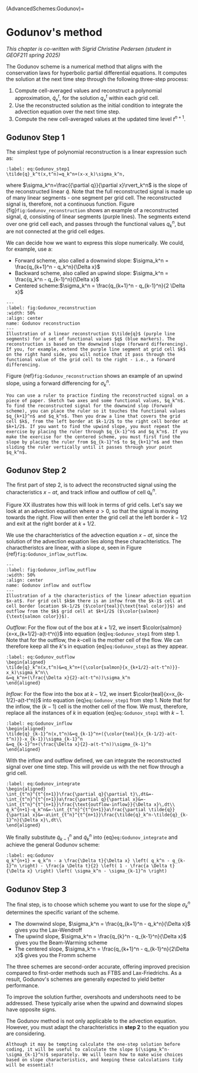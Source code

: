 (AdvancedSchemes:Godunov)=
# Godunov's method

*This chapter is co-written with Sigrid Christine Pedersen (student in GEOF211 spring 2025)*

The Godunov scheme is a numerical method that aligns with the conservation laws for hyperbolic partial differential equations. It computes the solution at the next time step through the following three-step process:

1. Compute cell-averaged values and reconstruct a polynomial approximation, $\tilde{q}_x^t$, for the solution $q_x^t$ within each grid cell.
2. Use the reconstructed solution as the initial condition to integrate the advection equation over the next time step.
3. Compute the new cell-averaged values at the updated time level $t^{n+1}$.

## Godunov Step 1

The simplest type of polynomial reconstruction is a linear expression such as:
```{math}
:label: eq:Godunov_step1
\tilde{q}_k^t(x,t^n)=q_k^n+(x-x_k)\sigma_k^n,
```

where $\sigma_k^n=\frac{{\partial q}}{\partial x}\rvert_k^n$ is the slope of the reconstructed linear $\tilde{q}$. Note that the full reconstructed signal is made up of many linear segments - one segment per grid cell. The reconstructed signal is, therefore, not a continuous function. Figure {fig}`fig:Godunov_reconstruction` shows an example of a reconstructed signal, $\tilde{q}$, consisting of linear segments (purple lines). The segments extend over one grid cell each, and passes through the functional values $q_k^n$, but are not connected at the grid cell edges.

We can decide how we want to express this slope numerically. We could, for example, use a:
* Forward scheme, also called a downwind slope: $\sigma_k^n = \frac{q_{k+1}^n - q_k^n}{\Delta x}$
* Backward scheme, also called an upwind slope: $\sigma_k^n = \frac{q_k^n - q_{k-1}^n}{\Delta x}$
* Centered scheme:$\sigma_k^n = \frac{q_{k+1}^n - q_{k-1}^n}{2 \Delta x}$

```{figure} ./Godunov_1.png
---
:label: fig:Godunov_reconstruction
:width: 50%
:align: center
name: Godunov reconstruction
---
Illustration of a linear reconstruction $\tilde{q}$ (purple line segments) for a set of functional values $q$ (blue markers). The reconstruction is based on the downwind slope (forward differencing). If you, for example, extend the purple line segment at grid cell $k$ on the right hand side, you will notice that it pass through the functional value of the grid cell to the right - i.e., a forward differencing.
```

Figure {ref}`fig:Godunov_reconstruction` shows an example of an upwind slope, using a forward differencing for $\sigma_k^n$.

```{note}
You can use a ruler to practice finding the reconstructed signal on a piece of paper. Sketch two axes and some functional values, $q_k^n$. To find the reconstructed signal for the downwind slop (Forward scheme), you can place the ruler so it touches the functional values $q_{k+1}^n$ and $q_k^n$. Then you draw a line that covers the grid cell $k$, from the left border at $k-1/2$ to the right cell border at $k+1/2$. If you want to find the upwind slope, you must repeat the exercise by placing the ruler through $q_{k-1}^n$ and $q_k^n$. If you make the exercise for the centered scheme, you must first find the slope by placing the ruler from $q_{k-1}^n$ to $q_{k+1}^n$ and then sliding the ruler vertically until it passes through your point $q_k^n$.
```

## Godunov Step 2

The first part of step 2, is to advect the reconstructed signal using the characteristics $x-at$, and track inflow and outflow of cell $q_k^n$. 

Figure XX illustrates how this will look in terms of grid cells. Let's say we look at an advection equation where $a>0$, so that the signal is moving towards the right. Flow will then enter the grid cell at the left border $k-1/2$ and exit at the right border at $k+1/2$.

We use the charachteristics of the advection equation $x-at$, since the solution of the advection equation lies along these charachteristics. The charactheristcs are linear, with a slope $a$, seen in Figure {ref}`fig:Godunov_inflow_outflow`.

```{figure} ./Godunov_2.png
---
:label: fig:Godunov_inflow_outflow
:width: 50%
:align: center
name: Godunov inflow and outflow
---
Illustration of a the characteristics of the linear advection equation $x-at$. For grid cell $k$m there is an infow from the $k-1$ cell at cell border location $k-1/2$ ($\color{teal}{\text{teal color}}$) and outflow from the $k$ grid cell at $k+1/2$ ($\color{salmon}{\text{salmon color}}$).  
```

*Outflow*:
For the flow out of the box at $k+1/2$, we insert $\color{salmon}{x=x_{k+1/2}-a(t-t^n)}$ into equation {eq}`eq:Godunov_step1` from step 1. Note that for the outflow, the $k$-cell is the mother cell of the flow. We can therefore keep all the $k$'s in equation {eq}`eq:Godunov_step1` as they appear.

```{math}
:label: eq:Godunov_outflow
\begin{aligned}
\tilde{q}_k^n(x,t^n)&=q_k^n+({\color{salmon}{x_{k+1/2}-a(t-t^n)}}-x_k)\sigma_k^n\\
&=q_k^n+(\frac{\Delta x}{2}-a(t-t^n))\sigma_k^n
\end{aligned}

```

*Inflow*: For the flow into the box at $k-1/2$, we insert $\color{teal}{x=x_{k-1/2}-a(t-t^n)}$ into equation {eq}`eq:Godunov_step1` from step 1. Note that for the inflow, the $(k-1)$ cell is the mother cell of the flow. We must, therefore, replace all the instances of $k$ in equation {eq}`eq:Godunov_step1` with $k-1$.

```{math}
:label: eq:Godunov_inflow
\begin{aligned}
\tilde{q}_{k-1}^n(x,t^n)&=q_{k-1}^n+({\color{teal}{x_{k-1/2}-a(t-t^n)}}-x_{k-1})\sigma_{k-1}^n
&=q_{k-1}^n+(\frac{\Delta x}{2}-a(t-t^n))\sigma_{k-1}^n
\end{aligned}
```

With the inflow and outflow defined, we can integrate the reconstructed signal over one time step. This will provide us with the net flow through a grid cell.

```{math}
:label: eq:Godunov_integrate
\begin{aligned}
\int_{t^n}^{t^{n+1}}\frac{\partial q}{\partial t}\,dt&=-\int_{t^n}^{t^{n+1}}a\frac{\partial q}{\partial x}&=-\int_{t^n}^{t^{n+1}}\frac{\text{outflow-inflow}}{\Delta x}\,dt\\
q_k^{n+1}-q_k^n&=-\int_{t^n}^{t^{n+1}}a\frac{\partial \tilde{q}}{\partial x}&=-a\int_{t^n}^{t^{n+1}}\frac{\tilde{q}_k^n-\tilde{q}_{k-1}^n}{\Delta x}\,dt\\
\end{aligned}
```

We finally substitute $\tilde{q}_{k-1}^n$ and $\tilde{q}_{k}^n$ into {eq}`eq:Godunov_integrate` and achieve the general Godunov scheme: 

```{math}
:label: eq:Godunov
q_k^{n+1} = q_k^n - a \frac{\Delta t}{\Delta x} \left( q_k^n - q_{k-1}^n \right) - \frac{a \Delta t}{2} \left( 1 - \frac{a \Delta t}{\Delta x} \right) \left( \sigma_k^n - \sigma_{k-1}^n \right)
```

## Godunov Step 3

The final step, is to choose which scheme you want to use for the slope $\sigma_k^n$ determines the specific variant of the scheme. 

* The downwind slope, $\sigma_k^n = \frac{q_{k+1}^n - q_k^n}{\Delta x}$ gives you the Lax-Wendroff
* The upwind slope, $\sigma_k^n = \frac{q_{k}^n - q_{k-1}^n}{\Delta x}$ gives you the Beam-Warming scheme
* The centered slope, $\sigma_k^n = \frac{q_{k+1}^n - q_{k-1}^n}{2\Delta x}$ gives you the Fromm scheme

The three schemes are second-order accurate, offering improved precision compared to first-order methods such as FTBS and Lax-Friedrichs. As a result, Godunov's schemes are generally expected to yield better performance. 

To improve the solution further, overshoots and undershoots need to be addressed. These typically arise when the upwind and downwind slopes have opposite signs. 
<!-- A minmod limiter is used to prevent such non-physical oscillations. It does this by selecting the slope with the smallest variation at each time step. -->

The Godunov method is not only applicable to the advection equation. However, you must adapt the charachteristics in **step 2** to the equation you are considering.

```{note}
Although it may be tempting calculate the one-step solution before coding, it will be useful to calculate the slope $(\sigma_k^n-\sigma_{k-1}^n)$ separately. We will learn how to make wise choices based on slope characteristics, and keeping these calculations tidy will be essential!
```